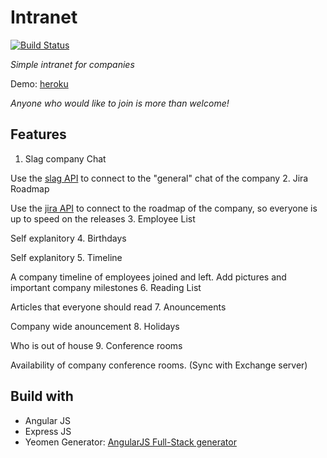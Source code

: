# Intranet 
[![Build Status](https://travis-ci.org/khwerhahn/intranet.svg?branch=master)](https://travis-ci.org/khwerhahn/intranet)

*Simple intranet for companies*

Demo: [heroku](https://secure-ridge-1430.herokuapp.com/)

_Anyone who would like to join is more than welcome!_


## Features
1. Slag company Chat

 Use the [slag API](https://api.slack.com/) to connect to the "general" chat of the company 
2. Jira Roadmap

 Use the [jira API](https://docs.atlassian.com/jira/REST/latest/#id160865) to connect to the roadmap of the company, so everyone is up to speed on the releases
3. Employee List

 Self explanitory
4. Birthdays

 Self explanitory
5. Timeline

 A company timeline of employees joined and left. Add pictures and important company milestones
6. Reading List

 Articles that everyone should read
7. Anouncements

 Company wide anouncement
8. Holidays

 Who is out of house
9. Conference rooms

 Availability of company conference rooms. (Sync with Exchange server)

## Build with
* Angular JS
* Express JS
* Yeomen Generator: [AngularJS Full-Stack generator](https://github.com/DaftMonk/generator-angular-fullstack#angularjs-full-stack-generator--)


